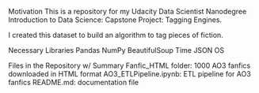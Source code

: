 Motivation
This is a repository for my Udacity Data Scientist Nanodegree Introduction to Data Science: Capstone Project: Tagging Engines.

I created this dataset to build an algorithm to tag pieces of fiction.

Necessary Libraries
Pandas
NumPy
BeautifulSoup
Time
JSON
OS

Files in the Repository w/ Summary
Fanfic_HTML folder: 1000 AO3 fanfics downloaded in HTML format
AO3_ETLPipeline.ipynb: ETL pipeline for AO3 fanfics
README.md: documentation file
